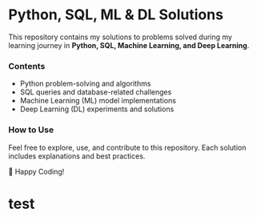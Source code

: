 # Python, SQL, ML & DL Solutions  

This repository contains my solutions to problems solved during my learning journey in **Python, SQL, Machine Learning, and Deep Learning**.  

### Contents  
- Python problem-solving and algorithms  
- SQL queries and database-related challenges  
- Machine Learning (ML) model implementations  
- Deep Learning (DL) experiments and solutions  

### How to Use  
Feel free to explore, use, and contribute to this repository. Each solution includes explanations and best practices.  

🚀 Happy Coding!  
# test